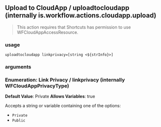
## Upload to CloudApp / uploadtocloudapp (internally is.workflow.actions.cloudapp.upload)


> This action requires that Shortcuts has permission to use WFCloudAppAccessResource.

### usage
`uploadtocloudapp linkprivacy=[string <${strInfo}>]`

### arguments
### Enumeration: Link Privacy / linkprivacy (internally WFCloudAppPrivacyType)
**Default Value**: Private
**Allows Variables**: true


Accepts a string 
or variable
containing one of the options:

- `Private`
- `Public`
